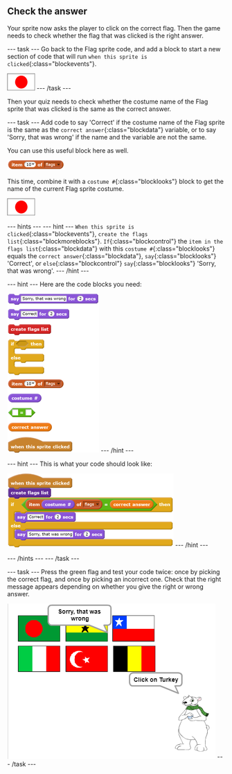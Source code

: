 ## Check the answer

Your sprite now asks the player to click on the correct flag. Then the game needs to check whether the flag that was clicked is the right answer.

--- task ---
Go back to the Flag sprite code, and add a block to start a new section of code that will run `when this sprite is clicked`{:class="blockevents"}.

![Flag sprite](images/flag-sprite.png)
--- /task ---

Then your quiz needs to check whether the costume name of the Flag sprite that was clicked is the same as the correct answer.

--- task ---
Add code to say 'Correct' if the costume name of the Flag sprite is the same as the `correct answer`{:class="blockdata"} variable, or to say 'Sorry, that was wrong' if the name and the variable are not the same.

You can use this useful block here as well.

![blocks_1545217637_0349815](images/blocks_1545217637_0349815.png)

This time, combine it with a `costume #`{:class="blocklooks"} block to get the name of the current Flag sprite costume.

![Flag sprite](images/flag-sprite.png)

--- hints ---
--- hint ---
`When this sprite is clicked`{:class="blockevents"}, `create the flags list`{:class="blockmoreblocks"}. `If`{:class="blockcontrol"} the `item in the flags list`{:class="blockdata"} with this `costume #`{:class="blocklooks"} equals the `correct answer`{:class="blockdata"}, `say`{:class="blocklooks"} 'Correct', or `else`{:class="blockcontrol"} `say`{:class="blocklooks"} 'Sorry, that was wrong'.
--- /hint ---

--- hint ---
Here are the code blocks you need:

![blocks_1545217638_1698315](images/blocks_1545217638_1698315.png)
--- /hint ---

--- hint ---
This is what your code should look like:

![blocks_1545217639_3234053](images/blocks_1545217639_3234053.png)
--- /hint ---

--- /hints ---
--- /task ---

--- task ---
Press the green flag and test your code twice: once by picking the correct flag, and once by picking an incorrect one. Check that the right message appears depending on whether you give the right or wrong answer.

![Click on the flag](images/click-on-flag.png)
--- /task ---

